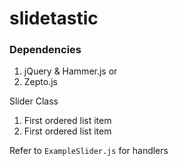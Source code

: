 slidetastic
===========

### Dependencies
1. jQuery & Hammer.js
or
2. Zepto.js

Slider Class
1. First ordered list item
2. First ordered list item

Refer to `ExampleSlider.js` for handlers
